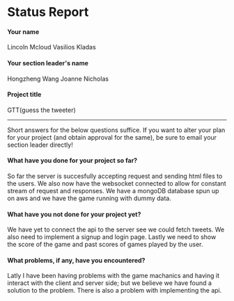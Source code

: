 # Status Report

#### Your name

Lincoln Mcloud
Vasilios Kladas

#### Your section leader's name

Hongzheng Wang
Joanne Nicholas

#### Project title

GTT(guess the tweeter)

***

Short answers for the below questions suffice. If you want to alter your plan for your project (and obtain approval for the same), be sure to email your section leader directly!

#### What have you done for your project so far?

So far the server is succesfully accepting request and sending html files to the users. We also now have the websocket connected to allow for constant stream of request and responses. We have a mongoDB database spun up on aws and we have the game running with dummy data.

#### What have you not done for your project yet?

We have yet to connect the api to the server see we could fetch tweets. We also need to implement a signup and login page. Lastly we need to show the score of the game and past scores of games played by the user.

#### What problems, if any, have you encountered?

Latly I have been having problems with the game machanics and having it interact with the client and server side; but we believe we have found a solution to the problem.
There is also a problem with implementing the api.
